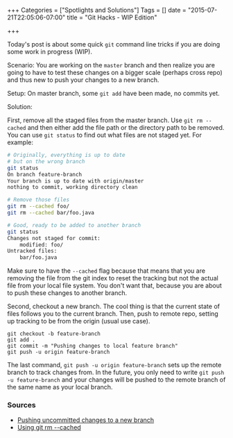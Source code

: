 +++
Categories = ["Spotlights and Solutions"]
Tags = []
date = "2015-07-21T22:05:06-07:00"
title = "Git Hacks - WIP Edition"

+++

Today's post is about some quick `git` command line tricks if you are doing some work in progress (WIP). 

Scenario: You are working on the `master` branch and then realize you are going to have to test these changes on a bigger scale (perhaps cross repo) and thus new to push your changes to a new branch. 

Setup: On master branch, some `git add` have been made, no commits yet. 

Solution: 

First, remove all the staged files from the master branch. Use `git rm --cached` and then either add the file path or the directory path to be removed. You can use `git status` to find out what files are not staged yet. For example:

```bash
# Originally, everything is up to date
# but on the wrong branch 
git status 
On branch feature-branch
Your branch is up to date with origin/master
nothing to commit, working directory clean 

# Remove those files 
git rm --cached foo/
git rm --cached bar/foo.java

# Good, ready to be added to another branch
git status 
Changes not staged for commit:
	modified: foo/
Untracked files:
	bar/foo.java
```

Make sure to have the `--cached` flag because that means that you are removing the file from the git index to reset the tracking but not the actual file from your local file system. You don't want that, because you are about to push these changes to another branch. 

Second, checkout a new branch. The cool thing is that the current state of files follows you to the current branch. Then, push to remote repo, setting up tracking to be from the origin (usual use case). 

```
git checkout -b feature-branch
git add .
git commit -m "Pushing changes to local feature branch"
git push -u origin feature-branch
```

The last command, `git push -u origin feature-branch` sets up the remote branch to track changes from. In the future, you only need to write `git push -u feature-branch` and your changes will be pushed to the remote branch of the same name as your local branch. 


### Sources

* [Pushing uncommitted changes to a new branch](http://stackoverflow.com/questions/1351567/putting-uncommitted-changes-at-master-to-a-new-branch-by-git)
* [Using git rm --cached ](http://stackoverflow.com/questions/7434449/why-use-git-rm-to-remove-a-file-instead-of-rm
)